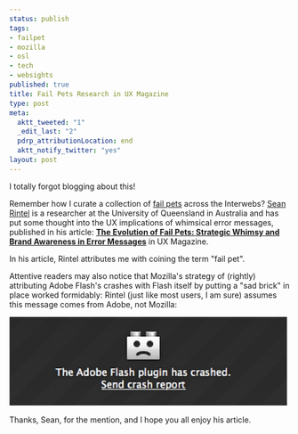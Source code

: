 ```yaml
--- 
status: publish
tags: 
- failpet
- mozilla
- osl
- tech
- websights
published: true
title: Fail Pets Research in UX Magazine
type: post
meta: 
  aktt_tweeted: "1"
  _edit_last: "2"
  pdrp_attributionLocation: end
  aktt_notify_twitter: "yes"
layout: post
---
```

I totally forgot blogging about this!

Remember how I curate a collection of <a href="http://fredericiana.com/tag/failpet/">fail pets</a> across the Interwebs? <a href="http://uxmag.com/readers/sean-rintel">Sean Rintel</a> is a researcher at the University of Queensland in Australia and has put some thought into the UX implications of whimsical error messages, published in his article: <strong><a href="http://uxmag.com/articles/the-evolution-of-fail-pets">The Evolution of Fail Pets: Strategic Whimsy and Brand Awareness in Error Messages</a></strong> in UX Magazine.

In his article, Rintel attributes me with coining the term "fail pet".

Attentive readers may also notice that Mozilla's strategy of (rightly) attributing Adobe Flash's crashes with Flash itself by putting a "sad brick" in place worked formidably: Rintel (just like most users, I am sure) assumes this message comes from Adobe, not Mozilla:

<img src="/media/wp/2012/06/sad-brick.jpg" alt="" title="Sad Brick: Adobe Flash crashed" width="500" height="159" class="alignnone size-full wp-image-4980" />

Thanks, Sean, for the mention, and I hope you all enjoy his article.
